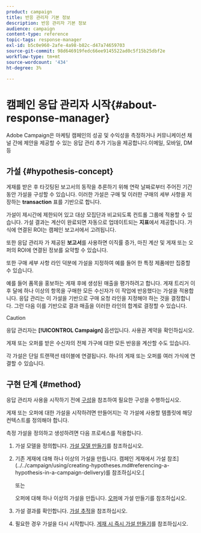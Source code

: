 ```yaml
---
product: campaign
title: 반응 관리자 기본 정보
description: 반응 관리자 기본 정보
audience: campaign
content-type: reference
topic-tags: response-manager
exl-id: b5c0e960-2afe-4a98-b82c-d47a74659703
source-git-commit: 98d646919fedc66ee9145522ad0c5f15b25dbf2e
workflow-type: tm+mt
source-wordcount: '434'
ht-degree: 3%

---
```


# 캠페인 응답 관리자 시작{#about-response-manager}

Adobe Campaign은 마케팅 캠페인의 성공 및 수익성을 측정하거나 커뮤니케이션 채널 간에 제안을 제공할 수 있는 응답 관리 추가 기능을 제공합니다.이메일, 모바일, DM 등

## 가설 {#hypothesis-concept}

게재를 받은 후 타깃팅된 보고서의 동작을 추론하기 위해 연락 날짜로부터 주어진 기간 동안 가설을 구성할 수 있습니다. 이러한 가설은 구매 및 이러한 구매의 세부 사항을 저장하는 **transaction** 표를 기반으로 합니다.

가설이 제시간에 제한되어 있고 대상 모집단과 비교되도록 컨트롤 그룹에 적용할 수 있습니다. 가설 결과는 계산이 완료되면 자동으로 업데이트되는 **지표**&#x200B;에서 제공합니다. 가식에 연결된 ROI는 캠페인 보고서에서 고려됩니다.

또한 응답 관리자 가 제공된 **보고서**&#x200B;를 사용하면 이직률 증가, 마진 계산 및 게재 또는 오퍼의 ROI에 연결된 정보를 요약할 수 있습니다.

또한 구매 세부 사항 라인 덕분에 가설을 지정하여 예를 들어 한 특정 제품에만 집중할 수 있습니다.

예를 들어 품목을 홍보하는 게재 후에 생성된 매출을 평가하려고 합니다. 게재 트리거 이후 달에 하나 이상의 항목을 구매한 모든 수신자가 이 작업에 반응했다는 가설을 적용합니다. 응답 관리는 이 가설을 기반으로 구매 요청 라인을 지정해야 하는 것을 결정합니다. 그런 다음 이를 기반으로 결과 매출을 이러한 라인의 합계로 결정할 수 있습니다.

>[!CAUTION]
>
>응답 관리자는 **[!UICONTROL Campaign]** 옵션입니다. 사용권 계약을 확인하십시오.

게재 또는 오퍼를 받은 수신자의 전체 가구에 대한 모든 반응을 계산할 수도 있습니다.

각 가설은 단일 트랜잭션 테이블에 연결됩니다. 하나의 게재 또는 오퍼를 여러 가식에 연결할 수 있습니다.

## 구현 단계 {#method}

응답 관리자 사용을 시작하기 전에 [구성](../../campaign/using/configuration.md)을 참조하여 필요한 구성을 수행하십시오.

게재 또는 오퍼에 대한 가설을 시작하려면 만들어지는 각 가설에 사용할 템플릿에 해당 컨텍스트를 정의해야 합니다.

측정 가설을 정의하고 생성하려면 다음 프로세스를 적용합니다.

1. 가설 모델을 정의합니다. [가설 모델 만들기](../../campaign/using/hypothesis-templates.md#creating-a-hypothesis-model)를 참조하십시오.
1. 기존 게재에 대해 하나 이상의 가설을 만듭니다. 캠페인 게재에서 가설 참조](../../campaign/using/creating-hypotheses.md#referencing-a-hypothesis-in-a-campaign-delivery)를 참조하십시오.[

   또는

   오퍼에 대해 하나 이상의 가설을 만듭니다. [오퍼](../../campaign/using/creating-hypotheses.md#creating-a-hypothesis-on-an-offer)에 가설 만들기를 참조하십시오.

1. 가설 결과를 확인합니다. [가설 추적](../../campaign/using/hypothesis-tracking.md)을 참조하십시오.
1. 필요한 경우 가설을 다시 시작합니다. [게재 시 즉시 가설 만들기](../../campaign/using/creating-hypotheses.md#creating-a-hypothesis-on-the-fly-on-a-delivery)를 참조하십시오.

